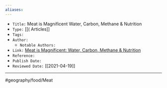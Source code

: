 ```yaml
---
aliases:
---
```


- `Title:` Meat is Magnificent Water, Carbon, Methane & Nutrition
- `Type:` [[( Articles]]
- `Tags:` 
- `Author:` 
	- `Notable Authors:` 
- `Link:` [Meat is Magnificent: Water, Carbon, Methane & Nutrition](https://sustainabledish.com/meat-is-magnificent/)
- `Reference:` 
- `Publish Date:` 
- `Reviewed Date:` [[2021-04-19]]

---


#geography/food/Meat 
